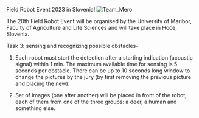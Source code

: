Field Robot Event 2023 in Slovenia! 
![Team_Mero](https://github.com/gupsha3g/Object_classification/assets/154444785/b69a80b0-453a-453f-adc7-8e73d1661f33)

The 20th Field Robot Event will be organised by the University of Maribor, Faculty of Agriculture and Life Sciences and will take place in Hoče, Slovenia.

Task 3: sensing and recognizing possible obstacles-

1. Each robot must start the detection after a starting indication (acoustic signal) within 1 min.
The maximum available time for sensing is 5 seconds per obstacle. There can be up to 10 seconds long window to change the pictures by the jury (by first removing the previous picture and placing the new). 

2. Set of images (one after another) will be placed in front of the robot, each of them from one of the three groups: a deer, a human and something else.
